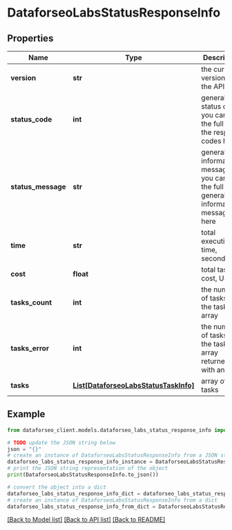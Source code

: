 # DataforseoLabsStatusResponseInfo


## Properties

Name | Type | Description | Notes
------------ | ------------- | ------------- | -------------
**version** | **str** | the current version of the API | [optional] 
**status_code** | **int** | general status code you can find the full list of the response codes here | [optional] 
**status_message** | **str** | general informational message you can find the full list of general informational messages here | [optional] 
**time** | **str** | total execution time, seconds | [optional] 
**cost** | **float** | total tasks cost, USD | [optional] 
**tasks_count** | **int** | the number of tasks in the tasks array | [optional] 
**tasks_error** | **int** | the number of tasks in the tasks array returned with an error | [optional] 
**tasks** | [**List[DataforseoLabsStatusTaskInfo]**](DataforseoLabsStatusTaskInfo.md) | array of tasks | [optional] 

## Example

```python
from dataforseo_client.models.dataforseo_labs_status_response_info import DataforseoLabsStatusResponseInfo

# TODO update the JSON string below
json = "{}"
# create an instance of DataforseoLabsStatusResponseInfo from a JSON string
dataforseo_labs_status_response_info_instance = DataforseoLabsStatusResponseInfo.from_json(json)
# print the JSON string representation of the object
print(DataforseoLabsStatusResponseInfo.to_json())

# convert the object into a dict
dataforseo_labs_status_response_info_dict = dataforseo_labs_status_response_info_instance.to_dict()
# create an instance of DataforseoLabsStatusResponseInfo from a dict
dataforseo_labs_status_response_info_from_dict = DataforseoLabsStatusResponseInfo.from_dict(dataforseo_labs_status_response_info_dict)
```
[[Back to Model list]](../README.md#documentation-for-models) [[Back to API list]](../README.md#documentation-for-api-endpoints) [[Back to README]](../README.md)



